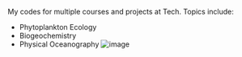 My codes for multiple courses and projects at Tech.
Topics include:
- Phytoplankton Ecology
- Biogeochemistry
- Physical Oceanography
![image](https://github.com/anhph95/Bio-Geoinformatics/assets/88524921/2f2f3c15-686a-47c0-ae96-7885115ba479)

